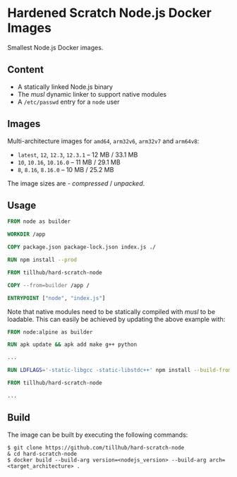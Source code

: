 # Hardened Scratch Node.js Docker Images

Smallest Node.js Docker images.

## Content

* A statically linked Node.js binary
* The _musl_ dynamic linker to support native modules
* A `/etc/passwd` entry for a `node` user

## Images

Multi-architecture images for `amd64`, `arm32v6`, `arm32v7` and `arm64v8`:

* `latest`, `12`, `12.3`, `12.3.1` – 12 MB / 33.1 MB
* `10`, `10.16`, `10.16.0` – 11 MB / 29.1 MB
* `8`, `8.16`, `8.16.0` – 10 MB / 25.2 MB

The image sizes are - _compressed_ / _unpacked_.

## Usage

```dockerfile
FROM node as builder

WORKDIR /app

COPY package.json package-lock.json index.js ./

RUN npm install --prod

FROM tillhub/hard-scratch-node

COPY --from=builder /app /

ENTRYPOINT ["node", "index.js"]
```

Note that native modules need to be statically compiled with _musl_ to be loadable.
This can easily be achieved by updating the above example with:

```dockerfile
FROM node:alpine as builder

RUN apk update && apk add make g++ python

...

RUN LDFLAGS='-static-libgcc -static-libstdc++' npm install --build-from-source=<native_module>

FROM tillhub/hard-scratch-node

...
```

## Build

The image can be built by executing the following commands:

```
$ git clone https://github.com/tillhub/hard-scratch-node
& cd hard-scratch-node
$ docker build --build-arg version=<nodejs_version> --build-arg arch=<target_architecture> .
```
